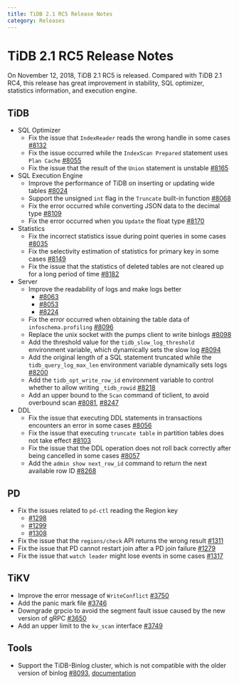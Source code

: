 ```yaml
---
title: TiDB 2.1 RC5 Release Notes
category: Releases
---
```


<!-- markdownlint-disable MD032 -->

# TiDB 2.1 RC5 Release Notes

On November 12, 2018, TiDB 2.1 RC5 is released. Compared with TiDB 2.1 RC4, this release has great improvement in stability, SQL optimizer, statistics information, and execution engine.

## TiDB

+ SQL Optimizer
    - Fix the issue that `IndexReader` reads the wrong handle in some cases [#8132](https://github.com/pingcap/tidb/pull/8132)
    - Fix the issue occurred while the `IndexScan Prepared` statement uses `Plan Cache` [#8055](https://github.com/pingcap/tidb/pull/8055)
    - Fix the issue that the result of the `Union` statement is unstable [#8165](https://github.com/pingcap/tidb/pull/8165)
+ SQL Execution Engine
    - Improve the performance of TiDB on inserting or updating wide tables [#8024](https://github.com/pingcap/tidb/pull/8024)
    - Support the unsigned `int` flag in the `Truncate` built-in function [#8068](https://github.com/pingcap/tidb/pull/8068)
    - Fix the error occurred while converting JSON data to the decimal type [#8109](https://github.com/pingcap/tidb/pull/8109)
    - Fix the error occurred when you `Update` the float type [#8170](https://github.com/pingcap/tidb/pull/8170)
+ Statistics
    - Fix the incorrect statistics issue during point queries in some cases [#8035](https://github.com/pingcap/tidb/pull/8035)
    - Fix the selectivity estimation of statistics for primary key in some cases [#8149](https://github.com/pingcap/tidb/pull/8149)
    - Fix the issue that the statistics of deleted tables are not cleared up for a long period of time [#8182](https://github.com/pingcap/tidb/pull/8182)
+ Server
    + Improve the readability of logs and make logs better
        - [#8063](https://github.com/pingcap/tidb/pull/8063)
        - [#8053](https://github.com/pingcap/tidb/pull/8053)
        - [#8224](https://github.com/pingcap/tidb/pull/8224)
    - Fix the error occurred when obtaining the table data of `infoschema.profiling` [#8096](https://github.com/pingcap/tidb/pull/8096)
    - Replace the unix socket with the pumps client to write binlogs [#8098](https://github.com/pingcap/tidb/pull/8098)
    - Add the threshold value for the `tidb_slow_log_threshold` environment variable, which dynamically sets the slow log [#8094](https://github.com/pingcap/tidb/pull/8094)
    - Add the original length of a SQL statement truncated while the `tidb_query_log_max_len` environment variable dynamically sets logs [#8200](https://github.com/pingcap/tidb/pull/8200)
    - Add the `tidb_opt_write_row_id` environment variable to control whether to allow writing `_tidb_rowid` [#8218](https://github.com/pingcap/tidb/pull/8218)
    - Add an upper bound to the `Scan` command of ticlient, to avoid overbound scan [#8081](https://github.com/pingcap/tidb/pull/8081), [#8247](https://github.com/pingcap/tidb/pull/8247)
+ DDL
    - Fix the issue that executing DDL statements in transactions encounters an error in some cases [#8056](https://github.com/pingcap/tidb/pull/8056)
    - Fix the issue that executing `truncate table` in partition tables does not take effect [#8103](https://github.com/pingcap/tidb/pull/8103)
    - Fix the issue that the DDL operation does not roll back correctly after being cancelled in some cases [#8057](https://github.com/pingcap/tidb/pull/8057)
    - Add the `admin show next_row_id` command to return the next available row ID [#8268](https://github.com/pingcap/tidb/pull/8268)

## PD

+ Fix the issues related to `pd-ctl` reading the Region key
    - [#1298](https://github.com/pingcap/pd/pull/1298)
    - [#1299](https://github.com/pingcap/pd/pull/1299)
    - [#1308](https://github.com/pingcap/pd/pull/1308)
+ Fix the issue that the `regions/check` API returns the wrong result [#1311](https://github.com/pingcap/pd/pull/1311)
+ Fix the issue that PD cannot restart join after a PD join failure [#1279](https://github.com/pingcap/pd/pull/1279)
+ Fix the issue that `watch leader` might lose events in some cases [#1317](https://github.com/pingcap/pd/pull/1317)

## TiKV

+ Improve the error message of `WriteConflict` [#3750](https://github.com/tikv/tikv/pull/3750)
+ Add the panic mark file [#3746](https://github.com/tikv/tikv/pull/3746)
+ Downgrade grpcio to avoid the segment fault issue caused by the new version of gRPC [#3650](https://github.com/tikv/tikv/pull/3650)
+ Add an upper limit to the `kv_scan` interface [#3749](https://github.com/tikv/tikv/pull/3749)

## Tools

- Support the TiDB-Binlog cluster, which is not compatible with the older version of binlog [#8093](https://github.com/pingcap/tidb/pull/8093), [documentation](https://pingcap.com/docs/v3.1/reference/tidb-binlog/overview/)
